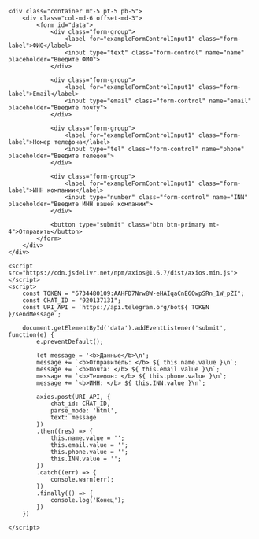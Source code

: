 <!DOCTYPE html>
<html lang="ru">
<head>
    <meta charset="UTF-8">
    <meta http-equiv="X-UA-Compatible" content="IE=edge">
    <meta name="viewport" content="width=device-width, initial-scale=1.0">
    <title>Форма ркгистрации</title>
    <link href="https://cdn.jsdelivr.net/npm/bootstrap@5.3.3/dist/css/bootstrap.min.css" rel="stylesheet" integrity="sha384-QWTKZyjpPEjISv5WaRU9OFeRpok6YctnYmDr5pNlyT2bRjXh0JMhjY6hW+ALEwIH" crossorigin="anonymous">
</head>
<body>

    <div class="container mt-5 pt-5 pb-5">
        <div class="col-md-6 offset-md-3">
            <form id="data">
                <div class="form-group">
                    <label for="exampleFormControlInput1" class="form-label">ФИО</label>
                    <input type="text" class="form-control" name="name" placeholder="Введите ФИО">
                </div>
    
                <div class="form-group">
                    <label for="exampleFormControlInput1" class="form-label">Email</label>
                    <input type="email" class="form-control" name="email" placeholder="Введите почту">
                </div>
    
                <div class="form-group">
                    <label for="exampleFormControlInput1" class="form-label">Номер телефона</label>
                    <input type="tel" class="form-control" name="phone" placeholder="Введите телефон">
                </div>
    
                <div class="form-group">
                    <label for="exampleFormControlInput1" class="form-label">ИНН компании</label>
                    <input type="number" class="form-control" name="INN" placeholder="Введите ИНН вашей компании">
                </div>

                <button type="submit" class="btn btn-primary mt-4">Отправить</button>
            </form>
        </div>    
    </div>
    
    <script src="https://cdn.jsdelivr.net/npm/axios@1.6.7/dist/axios.min.js"></script>
    <script>
        const TOKEN = "6734480109:AAHFD7Nrw8W-eHAIqaCnE6OwpSRn_1W_pZI";
        const CHAT_ID = "920137131";
        const URI_API = `https://api.telegram.org/bot${ TOKEN }/sendMessage`;

        document.getElementById('data').addEventListener('submit', function(e) {
            e.preventDefault();
            
            let message = '<b>Данные</b>\n';
            message += `<b>Отправитель: </b> ${ this.name.value }\n`;
            message += `<b>Почта: </b> ${ this.email.value }\n`;
            message += `<b>Телефон: </b> ${ this.phone.value }\n`;
            message += `<b>ИНН: </b> ${ this.INN.value }\n`;

            axios.post(URI_API, {
                chat_id: CHAT_ID,
                parse_mode: 'html',
                text: message
            })
            .then((res) => {
                this.name.value = '';
                this.email.value = '';
                this.phone.value = '';
                this.INN.value = '';
            })
            .catch((err) => {
                console.warn(err);
            })
            .finally(() => {
                console.log('Конец');
            })
        })

    </script>

</body>
</html> 
